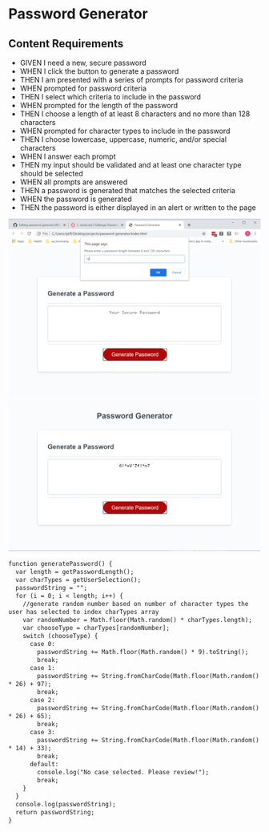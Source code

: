 # Password Generator

## Content Requirements

* GIVEN I need a new, secure password
* WHEN I click the button to generate a password
* THEN I am presented with a series of prompts for password criteria
* WHEN prompted for password criteria
* THEN I select which criteria to include in the password
* WHEN prompted for the length of the password
* THEN I choose a length of at least 8 characters and no more than 128 characters
* WHEN prompted for character types to include in the password
* THEN I choose lowercase, uppercase, numeric, and/or special characters
* WHEN I answer each prompt
* THEN my input should be validated and at least one character type should be selected
* WHEN all prompts are answered
* THEN a password is generated that matches the selected criteria
* WHEN the password is generated
* THEN the password is either displayed in an alert or written to the page

![](assets/images/password_screenshot1.png)
![](assets/images/password_screenshot2.png)

``` JS 
function generatePassword() {
  var length = getPasswordLength();
  var charTypes = getUserSelection();
  passwordString = "";
  for (i = 0; i < length; i++) {
    //generate random number based on number of character types the user has selected to index charTypes array
    var randomNumber = Math.floor(Math.random() * charTypes.length);
    var chooseType = charTypes[randomNumber];
    switch (chooseType) {
      case 0:
        passwordString += Math.floor(Math.random() * 9).toString();
        break;
      case 1:
        passwordString += String.fromCharCode(Math.floor(Math.random() * 26) + 97);
        break;
      case 2:
        passwordString += String.fromCharCode(Math.floor(Math.random() * 26) + 65);
        break;
      case 3:
        passwordString += String.fromCharCode(Math.floor(Math.random() * 14) + 33);
        break;
      default:
        console.log("No case selected. Please review!");
        break;
    }
  }
  console.log(passwordString);
  return passwordString;
}
```

